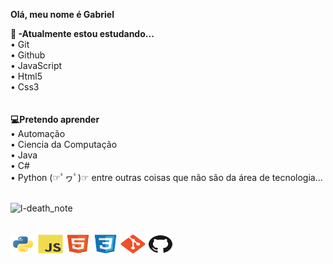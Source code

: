 **Olá, meu nome é Gabriel**

<strong>📖 -Atualmente estou estudando...</strong><br>
• Git <br>
• Github <br>
• JavaScript <br>
• Html5 <br>
• Css3 <br>
<br>
<br>
<strong>💻Pretendo aprender</strong> <br>
• Automação <br>
• Ciencia da Computação <br>
• Java <br>
• C# <br>
• Python
(☞ﾟヮﾟ)☞ entre outras coisas que não são da área de tecnologia...

<div style="display: inline_block"><br>
<img align="lefth" alt="l-death_note" src="https://media.giphy.com/media/lgpSZzZWHeMLu/giphy.gif" height= "175" width="225">
</div>


<div style="display: inline_block"><br>
<div style="display: inline_block"><br>
  <img align="center" alt="gabriel-reimberg-Python" height="30" width="40" 
 src="https://raw.githubusercontent.com/devicons/devicon/master/icons/python/python-original.svg">
 <img align="center" alt="gabriel-reimberg-javascript" height="30" width="40"  src="https://raw.githubusercontent.com/devicons/devicon/master/icons/javascript/javascript-original.svg">
 <img align="center" alt="gabriel-reimberg-html5" height="30" width="40" 
   src="https://raw.githubusercontent.com/devicons/devicon/master/icons/html5/html5-original.svg">
 <img align="center" alt="gabriel-reimberg-html5" height="30" width="40" 
   src="https://raw.githubusercontent.com/devicons/devicon/master/icons/css3/css3-original.svg">
 <img align="center" alt="gabriel-reimberg-html5" height="30" width="40" 
   src="https://raw.githubusercontent.com/devicons/devicon/master/icons/git/git-original.svg">
   <img align="center" alt="gabriel-reimberg-html5" height="30" width="40" 
   src="https://raw.githubusercontent.com/devicons/devicon/master/icons/github/github-original.svg">
</div>
</div>
